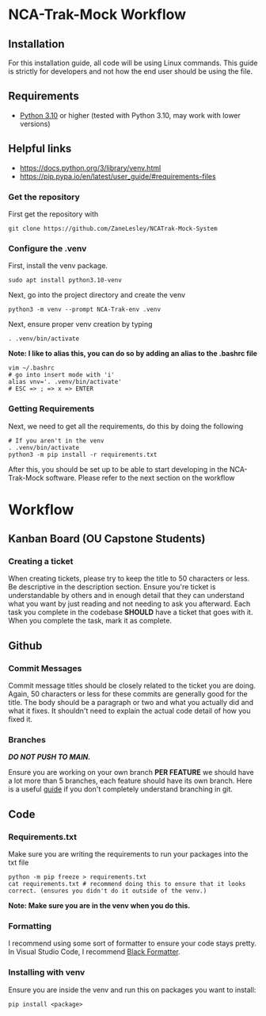 # NCA-Trak-Mock Workflow

## Installation

For this installation guide, all code will be using Linux commands. This guide is strictly for developers and not how the end user should be using the file.

## Requirements

-   [Python 3.10](https://www.python.org/downloads/) or higher (tested with Python 3.10, may work with lower versions)

## Helpful links

- https://docs.python.org/3/library/venv.html
- https://pip.pypa.io/en/latest/user_guide/#requirements-files

### Get the repository

First get the repository with

```
git clone https://github.com/ZaneLesley/NCATrak-Mock-System
```

### Configure the .venv

First, install the venv package.

```
sudo apt install python3.10-venv
```

Next, go into the project directory and create the venv

```
python3 -m venv --prompt NCA-Trak-env .venv
```

Next, ensure proper venv creation by typing

```
. .venv/bin/activate
```

**Note: I like to alias this, you can do so by adding an alias to the .bashrc file**

```
vim ~/.bashrc
# go into insert mode with 'i'
alias vnv='. .venv/bin/activate'
# ESC => ; => x => ENTER
```

### Getting Requirements

Next, we need to get all the requirements, do this by doing the following

```
# If you aren't in the venv
. .venv/bin/activate
python3 -m pip install -r requirements.txt
```

After this, you should be set up to be able to start developing in the NCA-Trak-Mock software. Please refer to the next section on the workflow

# Workflow

## Kanban Board (OU Capstone Students)

### Creating a ticket

When creating tickets, please try to keep the title to 50 characters or less. Be descriptive in the description section. Ensure you're ticket is understandable by others and in enough detail that they can understand what you want by just reading and not needing to ask you afterward. Each task you complete in the codebase **SHOULD** have a ticket that goes with it. When you complete the task, mark it as complete.

## Github

### Commit Messages

Commit message titles should be closely related to the ticket you are doing. Again, 50 characters or less for these commits are generally good for the title. The body should be a paragraph or two and what you actually did and what it fixes. It shouldn't need to explain the actual code detail of how you fixed it.

### Branches

**_DO NOT PUSH TO MAIN._**

Ensure you are working on your own branch **PER FEATURE** we should have a lot more than 5 branches, each feature should have its own branch. Here is a useful [guide](https://www.w3schools.com/git/git_branch.asp?remote=github) if you don't completely understand branching in git.

## Code

### Requirements.txt

Make sure you are writing the requirements to run your packages into the txt file

```
python -m pip freeze > requirements.txt
cat requirements.txt # recommend doing this to ensure that it looks correct. (ensures you didn't do it outside of the venv.)
```

**Note: Make sure you are in the venv when you do this.**

### Formatting

I recommend using some sort of formatter to ensure your code stays pretty. In Visual Studio Code, I recommend [Black Formatter](https://marketplace.visualstudio.com/items?itemName=ms-python.black-formatter).

### Installing with venv

Ensure you are inside the venv and run this on packages you want to install:
```
pip install <package>
```

